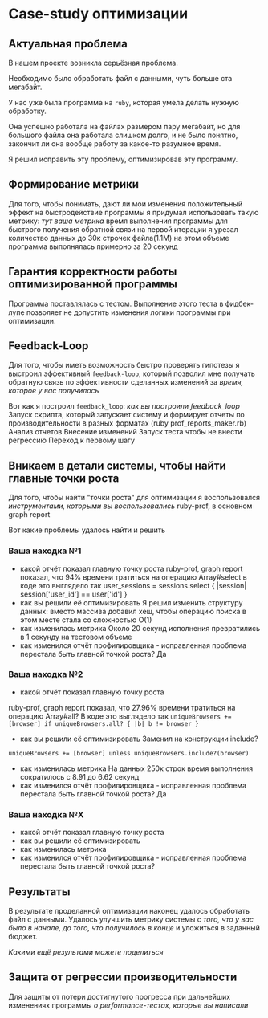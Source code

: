 # Case-study оптимизации

## Актуальная проблема
В нашем проекте возникла серьёзная проблема.

Необходимо было обработать файл с данными, чуть больше ста мегабайт.

У нас уже была программа на `ruby`, которая умела делать нужную обработку.

Она успешно работала на файлах размером пару мегабайт, но для большого файла она работала слишком долго, и не было понятно, закончит ли она вообще работу за какое-то разумное время.

Я решил исправить эту проблему, оптимизировав эту программу.

## Формирование метрики
Для того, чтобы понимать, дают ли мои изменения положительный эффект на быстродействие программы я придумал использовать такую метрику: *тут ваша метрика*
время выполнения программы 
для быстрого получения обратной связи на первой итерации я урезал количество данных до 30к строчек файла(1.1M)
на этом объеме программа выполнялась примерно за 20 секунд


## Гарантия корректности работы оптимизированной программы
Программа поставлялась с тестом. Выполнение этого теста в фидбек-лупе позволяет не допустить изменения логики программы при оптимизации.

## Feedback-Loop
Для того, чтобы иметь возможность быстро проверять гипотезы я выстроил эффективный `feedback-loop`, который позволил мне получать обратную связь по эффективности сделанных изменений за *время, которое у вас получилось*

Вот как я построил `feedback_loop`: *как вы построили feedback_loop*
Запуск скрипта, который запускает систему и формирует отчеты по производительности в разных форматах
(ruby prof_reports_maker.rb)
Анализ отчетов
Внесение изменений
Запуск теста чтобы не внести регрессию
Переход к первому шагу

## Вникаем в детали системы, чтобы найти главные точки роста
Для того, чтобы найти "точки роста" для оптимизации я воспользовался *инструментами, которыми вы воспользовались*
ruby-prof, в основном graph report

Вот какие проблемы удалось найти и решить

### Ваша находка №1
- какой отчёт показал главную точку роста
ruby-prof, graph report показал, что 94% времени тратиться на операцию Array#select в коде это выглядело так
user_sessions = sessions.select { |session| session['user_id'] == user['id'] }
- как вы решили её оптимизировать
Я решил изменить структуру данных: вместо массива добавил хеш, чтобы операцию поиска в этом месте стала со сложностью O(1)
- как изменилась метрика
Около 20 секунд исполнения превратились в 1 секунду на тестовом объеме
- как изменился отчёт профилировщика - исправленная проблема перестала быть главной точкой роста?
Да

### Ваша находка №2
- какой отчёт показал главную точку роста

ruby-prof, graph report показал, что 27.96% времени тратиться на операцию Array#all?
В коде это выглядело так 
```uniqueBrowsers += [browser] if uniqueBrowsers.all? { |b| b != browser }```
- как вы решили её оптимизировать
Заменил на конструкции include?

```uniqueBrowsers += [browser] unless uniqueBrowsers.include?(browser)```
- как изменилась метрика
На данных 250к строк время выполнения сократилось с 8.91 до 6.62 секунд
- как изменился отчёт профилировщика - исправленная проблема перестала быть главной точкой роста?
Да

### Ваша находка №X
- какой отчёт показал главную точку роста
- как вы решили её оптимизировать
- как изменилась метрика
- как изменился отчёт профилировщика - исправленная проблема перестала быть главной точкой роста?

## Результаты
В результате проделанной оптимизации наконец удалось обработать файл с данными.
Удалось улучшить метрику системы с *того, что у вас было в начале, до того, что получилось в конце* и уложиться в заданный бюджет.

*Какими ещё результами можете поделиться*

## Защита от регрессии производительности
Для защиты от потери достигнутого прогресса при дальнейших изменениях программы *о performance-тестах, которые вы написали*

